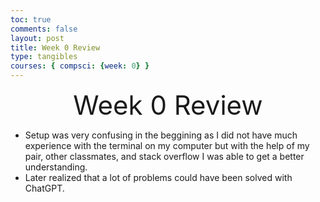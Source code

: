 ```yaml
---
toc: true
comments: false
layout: post
title: Week 0 Review
type: tangibles
courses: { compsci: {week: 0} }
---
```


<div align="center" style="font-size: 3em;">Week 0 Review</div>

- Setup was very confusing in the beggining as I did not have much experience with the terminal on my computer but with the help of my pair, other classmates, and stack overflow I was able to get a better understanding.
- Later realized that a lot of problems could have been solved with ChatGPT.